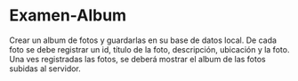 # Examen-Album
Crear un album de fotos y guardarlas en su base de datos local. De cada foto se debe registrar un id, título de la foto, descripción, ubicación y la foto. Una ves registradas las fotos, se deberá mostrar el album de las fotos subidas al servidor. 
